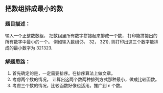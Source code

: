 ## 把数组排成最小的数

### 题目描述：
输入一个正整数数组， 把数组里所有数字拼接起来排成一个数， 打印能拼接出的所有数字中最小的一个。 例如输入数组{3， 32， 321}. 则打印出这三个数字能排成的最小数字为 321323. 

### 解题思路：
1. 首先确定的是，一定需要排序。在排序算法上做文章。 
2. 考虑两个数的情况， 计算出这两个数两种排列方式那种最小，做成比较函数。
3. 考虑三个数的情况，比较函数好像也适用。推广到 n 个数。 
